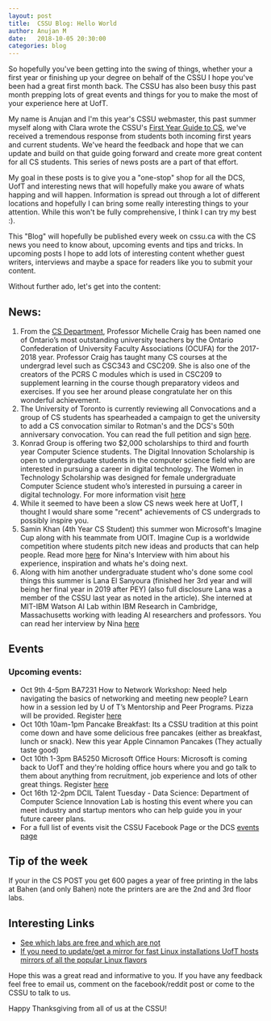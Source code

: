 ```yaml
---
layout: post
title:  CSSU Blog: Hello World
author: Anujan M
date:   2018-10-05 20:30:00
categories: blog
---
```

So hopefully you've been getting into the swing of things, whether your a first year or finishing up your degree on behalf of the CSSU I hope you've been had a great first month back. The CSSU has also been busy this past month prepping lots of great events and things for you to make the most of your experience here at UofT.

My name is Anujan and I'm this year's CSSU webmaster, this past summer myself along with Clara wrote the CSSU's [First Year Guide to CS](www.cssu.ca/firstyearcs), we've received a tremendous response from students both incoming first years and current students. We've heard the feedback and hope that we can update and build on that guide going forward and create more great content for all CS students. This series of news posts are a part of that effort.

My goal in these posts is to give you a "one-stop" shop for all the DCS, UofT and interesting news that will hopefully make you aware of whats happing and will happen. Information is spread out through a lot of different locations and hopefully I can bring some really interesting things to your attention. While this won't be fully comprehensive, I think I can try my best :).

This "Blog" will hopefully be published every week on cssu.ca with the CS news you need to know about, upcoming events and tips and tricks. In upcoming posts I hope to add lots of interesting content whether guest writers, interviews and maybe a space for readers like you to submit your content.

Without further ado, let's get into the content:

## News:

1. From the [CS Department](http://web.cs.toronto.edu/news/current/U_of_T_s_Michelle_Craig_wins_prestigious_OCUFA_teaching_award.htm), Professor Michelle Craig has been named one of Ontario’s most outstanding university teachers by the Ontario Confederation of University Faculty Associations (OCUFA) for the 2017-2018 year. Professor Craig has taught many CS courses at the undergrad level such as CSC343 and CSC209. She is also one of the creators of the PCRS C modules which is used in CSC209 to supplement learning in the course though preparatory videos and exercises. If you see her around please congratulate her on this wonderful achievement.
2. The University of Toronto is currently reviewing all Convocations and a group of CS students has spearheaded a campaign to get the university to add a CS convocation similar to Rotman's and the DCS's 50th anniversary convocation. You can read the full petition and sign [here](https://www.change.org/p/university-of-toronto-convocation-review-committee-let-cs-graduate-together).
3. Konrad Group is offering two $2,000 scholarships to third and fourth year Computer Science students. The Digital Innovation Scholarship is open to undergraduate students in the computer science field who are interested in pursuing a career in digital technology. The Women in Technology Scholarship was designed for female undergraduate Computer Science student who’s interested in pursuing a career in digital technology. For more information visit [here](http://web.cs.toronto.edu/news/events/konrad_awards_2018-19.htm?DateTime=636758244000000000&PageMode=View)
4. While it seemed to have been a slow CS news week here at UofT, I thought I would share some "recent" achievements of CS undergrads to possibly inspire you.
5. Samin Khan (4th Year CS Student) this summer won Microsoft's Imagine Cup along with his teammate from UOIT. Imagine Cup is a worldwide competition where students pitch new ideas and products that can help people. Read more [here](http://web.cs.toronto.edu/news/current/global_innovation_competition.htm?DateTime=636707014200000000&PageMode=View) for Nina's Interview with him about his experience, inspiration and whats he's doing next.
6. Along with him another undergraduate student who's done some cool things this summer is Lana El Sanyoura (finished her 3rd year and will being her final year in 2019 after PEY) (also full disclosure Lana was a member of the CSSU last year as noted in the article). She interned at MIT-IBM Watson AI Lab within IBM Research in Cambridge, Massachusetts working with leading AI researchers and professors. You can read her interview by Nina [here](http://web.cs.toronto.edu/news/current/U_of_T_computer_science_undergrad_interns_at_MIT-IBM_Watson_AI_Lab.htm?DateTime=636718267800000000&PageMode=View)

## Events

### Upcoming events:
- Oct 9th 4-5pm BA7231 How to Network Workshop: Need help navigating the basics of networking and meeting new people? Learn how in a session led by U of T’s Mentorship and Peer Programs. Pizza will be provided. Register [here](http://web.cs.toronto.edu/news/events/Talking_to_New_People_Registration__Oct_9.htm)
- Oct 10th 10am-1pm Pancake Breakfast: Its a CSSU tradition at this point come down and have some delicious free pancakes (either as breakfast, lunch or snack). New this year Apple Cinnamon Pancakes (They actually taste good)
- Oct 10th 1-3pm BA5250 Microsoft Office Hours: Microsoft is coming back to UofT and they're holding office hours where you and go talk to them about anything from recruitment, job experience and lots of other great things. Register [here](http://clnx.utoronto.ca)
- Oct 16th 12-2pm DCIL Talent Tuesday - Data Science: Department of Computer Science Innovation Lab is hosting this event where you can meet industry and startup mentors who can help guide you in your future career plans.
- For a full list of events visit the CSSU Facebook Page or the DCS [events page](http://web.cs.toronto.edu/news/events.htm)

## Tip of the week
If your in the CS POST you get 600 pages a year of free printing in the labs at Bahen (and only Bahen) note the printers are are the 2nd and 3rd floor labs.

## Interesting Links
- [See which labs are free and which are not](https://www.teach.cs.toronto.edu/usage/usage.html)
- [If you need to update/get a mirror for fast Linux installations UofT hosts mirrors of all the popular Linux flavors](http://mirror.utoronto.ca/)

Hope this was a great read and informative to you. If you have any feedback feel free to email us, comment on the facebook/reddit post or come to the CSSU to talk to us.

Happy Thanksgiving from all of us at the CSSU! 
